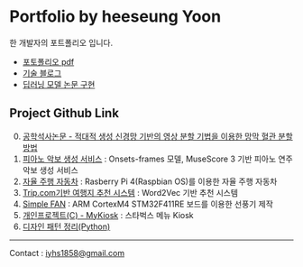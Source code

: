 # Portfolio by heeseung Yoon
한 개발자의 포트폴리오 입니다.

- [포토폴리오 pdf](윤희승_Portfolio.pdf)
- [기술 블로그](https://positive-jitterbug-298.notion.site/About-Me-709ec8ad77c24df5823ba38677f6d874)
- [딥러닝 모델 논문 구현](https://github.com/HeeSeungYoon/Paper)

## Project Github Link
  0. [공학석사논문 - 적대적 생성 신경망 기반의 영상 분할 기법을 이용한 망막 혈관 분할 방법](https://github.com/HeeSeungYoon/Heeseung-Yoon-Masterpaper)
  1. [피아노 악보 생성 서비스](https://github.com/HeeSeungYoon/wave-to-sheet) : Onsets-frames 모델, MuseScore 3 기반 피아노 연주 악보 생성 서비스
  2. [자율 주행 자동차](https://github.com/HeeSeungYoon/AutonomousCar) : Rasberry Pi 4(Raspbian OS)를 이용한 자율 주행 자동차
  3. [Trip.com기반 여행지 추천 시스템](https://github.com/HeeSeungYoon/how_about_this_place) : Word2Vec 기반 추천 시스템
  4. [Simple FAN](https://github.com/HeeSeungYoon/SimpleFan) : ARM CortexM4 STM32F411RE 보드를 이용한 선풍기 제작 
  5. [개인프로젝트(C) - MyKiosk](https://github.com/HeeSeungYoon/MyKiosk) : 스타벅스 메뉴 Kiosk
  6. [디자인 패턴 정리(Python)](https://github.com/HeeSeungYoon/DesignPattern)
---
Contact : <iyhs1858@gmail.com> 
